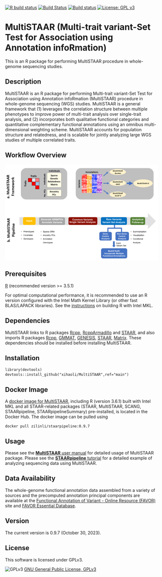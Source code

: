 [![R build status](https://github.com/xihaoli/MultiSTAAR/workflows/R-CMD-check/badge.svg)](https://github.com/xihaoli/MultiSTAAR/actions)
[![Build Status](https://travis-ci.com/xihaoli/MultiSTAAR.svg?branch=main)](https://app.travis-ci.com/xihaoli/MultiSTAAR)
[![Build status](https://ci.appveyor.com/api/projects/status/yd5luexd87en4eyk/branch/main?svg=true)](https://ci.appveyor.com/project/xihaoli/multistaar/branch/main)
[![License: GPL v3](https://img.shields.io/badge/License-GPLv3-blue.svg)](https://www.gnu.org/licenses/gpl-3.0)

# MultiSTAAR (Multi-trait variant-Set Test for Association using Annotation infoRmation)
This is an R package for performing MultiSTAAR procedure in whole-genome sequencing studies.
## Description
MultiSTAAR is an R package for performing Multi-trait variant-Set Test for Association using Annotation infoRmation (MultiSTAAR) procedure in whole-genome sequencing (WGS) studies. MultiSTAAR is a general framework that (1) leverages the correlation structure between multiple phenotypes to improve power of multi-trait analysis over single-trait analysis, and (2) incorporates both qualitative functional categories and quantitative complementary functional annotations using an omnibus multi-dimensional weighting scheme. MultiSTAAR accounts for population structure and relatedness, and is scalable for jointly analyzing large WGS studies of multiple correlated traits.
## Workflow Overview
![MultiSTAAR_workflow](docs/MultiSTAAR_workflow.png)
## Prerequisites
<a href="https://www.r-project.org">R</a> (recommended version >= 3.5.1)

For optimal computational performance, it is recommended to use an R version configured with the Intel Math Kernel Library (or other fast BLAS/LAPACK libraries). See the <a href="https://software.intel.com/en-us/articles/using-intel-mkl-with-r">instructions</a> on building R with Intel MKL.
## Dependencies
MultiSTAAR links to R packages <a href="https://cran.r-project.org/web/packages/Rcpp/index.html">Rcpp</a>, <a href="https://cran.r-project.org/web/packages/RcppArmadillo/index.html">RcppArmadillo</a> and <a href="https://https://github.com/xihaoli/STAAR">STAAR</a>, and also imports R packages <a href="https://cran.r-project.org/web/packages/Rcpp/index.html">Rcpp</a>, <a href="https://cran.r-project.org/web/packages/GMMAT/index.html">GMMAT</a>, <a href="https://bioconductor.org/packages/release/bioc/html/GENESIS.html">GENESIS</a>, <a href="https://https://github.com/xihaoli/STAAR">STAAR</a>, <a href="https://cran.r-project.org/web/packages/Matrix/index.html">Matrix</a>. These dependencies should be installed before installing MultiSTAAR.
## Installation
```
library(devtools)
devtools::install_github("xihaoli/MultiSTAAR",ref="main")
```
## Docker Image
A [docker image for MultiSTAAR](https://hub.docker.com/repository/docker/zilinli/staarpipeline), including R (version 3.6.1) built with Intel MKL and all STAAR-related packages (STAAR, MultiSTAAR, SCANG, STAARpipeline, STAARpipelineSummary) pre-installed, is located in the Docker Hub. The docker image can be pulled using
```
docker pull zilinli/staarpipeline:0.9.7
```
## Usage
Please see the <a href="docs/MultiSTAAR_manual.pdf">**MultiSTAAR** user manual</a> for detailed usage of MultiSTAAR package. Please see the <a href="https://github.com/xihaoli/STAARpipeline-Tutorial">**STAARpipeline** tutorial</a> for a detailed example of analyzing sequencing data using MultiSTAAR.
## Data Availability
The whole-genome functional annotation data assembled from a variety of sources and the precomputed annotation principal components are available at the [Functional Annotation of Variant - Online Resource (FAVOR)](https://favor.genohub.org) site and [FAVOR Essential Database](https://doi.org/10.7910/DVN/1VGTJI).
## Version
The current version is 0.9.7 (October 30, 2023).
## License
This software is licensed under GPLv3.

![GPLv3](http://www.gnu.org/graphics/gplv3-127x51.png)
[GNU General Public License, GPLv3](http://www.gnu.org/copyleft/gpl.html)
